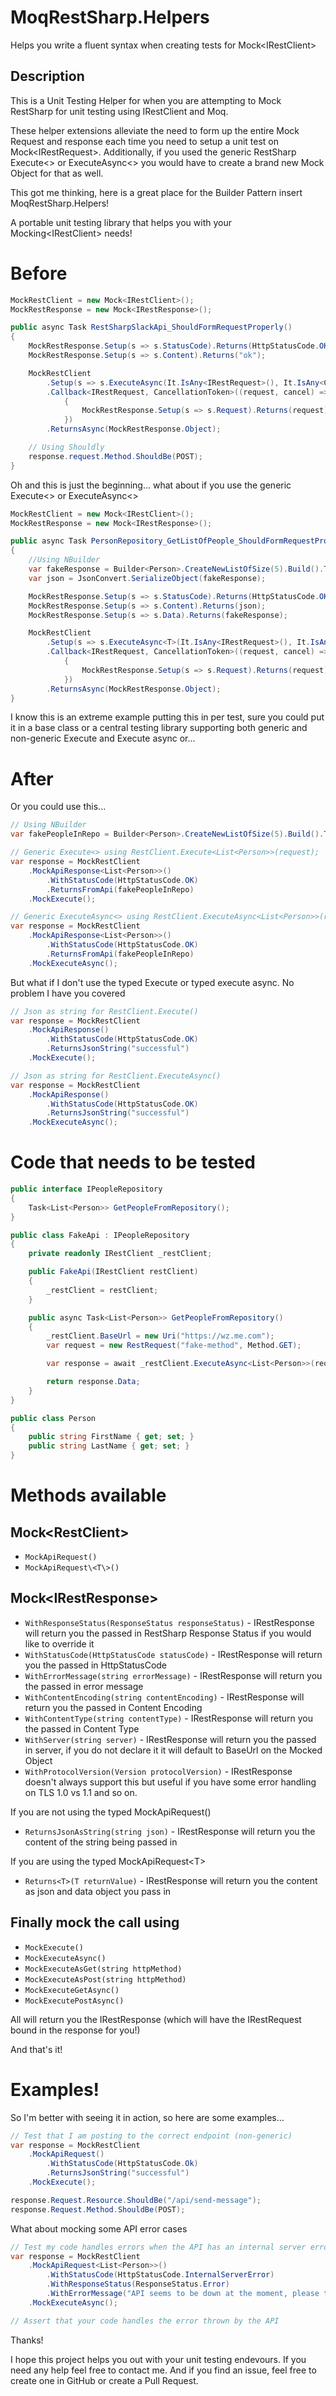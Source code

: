 # MoqRestSharp.Helpers
Helps you write a fluent syntax when creating tests for Mock\<IRestClient\>
## Description
This is a Unit Testing Helper for when you are attempting to Mock RestSharp for unit testing using IRestClient and Moq.

These helper extensions alleviate the need to form up the entire Mock Request and response each time you need to setup a unit test on Mock\<IRestRequest\>.
Additionally, if you used the generic RestSharp Execute\<> or ExecuteAsync\<> you would have to create a brand new Mock Object for that as well.

This got me thinking, here is a great place for the Builder Pattern insert MoqRestSharp.Helpers!

A portable unit testing library that helps you with your Mocking\<IRestClient\> needs!

# Before
```csharp
MockRestClient = new Mock<IRestClient>();
MockRestResponse = new Mock<IRestResponse>();

public async Task RestSharpSlackApi_ShouldFormRequestProperly()
{
    MockRestResponse.Setup(s => s.StatusCode).Returns(HttpStatusCode.OK);
    MockRestResponse.Setup(s => s.Content).Returns("ok");

    MockRestClient
        .Setup(s => s.ExecuteAsync(It.IsAny<IRestRequest>(), It.IsAny<CancellationToken>()))
        .Callback<IRestRequest, CancellationToken>((request, cancel) =>
            {
                MockRestResponse.Setup(s => s.Request).Returns(request);
            })
        .ReturnsAsync(MockRestResponse.Object);

    // Using Shouldly
    response.request.Method.ShouldBe(POST);
}
```

Oh and this is just the beginning... what about if you use the generic Execute\<> or ExecuteAsync\<>

```csharp
MockRestClient = new Mock<IRestClient>();
MockRestResponse = new Mock<IRestResponse>();

public async Task PersonRepository_GetListOfPeople_ShouldFormRequestProperly()
{
    //Using NBuilder
    var fakeResponse = Builder<Person>.CreateNewListOfSize(5).Build().ToList();
    var json = JsonConvert.SerializeObject(fakeResponse);

    MockRestResponse.Setup(s => s.StatusCode).Returns(HttpStatusCode.OK);
    MockRestResponse.Setup(s => s.Content).Returns(json);
    MockRestResponse.Setup(s => s.Data).Returns(fakeResponse);

    MockRestClient
        .Setup(s => s.ExecuteAsync<T>(It.IsAny<IRestRequest>(), It.IsAny<CancellationToken>()))
        .Callback<IRestRequest, CancellationToken>((request, cancel) =>
            {
                MockRestResponse.Setup(s => s.Request).Returns(request);
            })
        .ReturnsAsync(MockRestResponse.Object);
}
```
I know this is an extreme example putting this in per test, sure you could put it in a base class or a central testing library supporting both generic and non-generic Execute and Execute async or...

# After
Or you could use this...
```csharp
// Using NBuilder
var fakePeopleInRepo = Builder<Person>.CreateNewListOfSize(5).Build().ToList();

// Generic Execute<> using RestClient.Execute<List<Person>>(request);
var response = MockRestClient
    .MockApiResponse<List<Person>>()
        .WithStatusCode(HttpStatusCode.OK)
        .ReturnsFromApi(fakePeopleInRepo)
    .MockExecute();

// Generic ExecuteAsync<> using RestClient.ExecuteAsync<List<Person>>(request);
var response = MockRestClient
    .MockApiResponse<List<Person>>()
        .WithStatusCode(HttpStatusCode.OK)
        .ReturnsFromApi(fakePeopleInRepo)
    .MockExecuteAsync();
```
But what if I don't use the typed Execute or typed execute async. No problem I have you covered

```csharp
// Json as string for RestClient.Execute()
var response = MockRestClient
    .MockApiResponse()
        .WithStatusCode(HttpStatusCode.OK)
        .ReturnsJsonString("successful")
    .MockExecute();

// Json as string for RestClient.ExecuteAsync()
var response = MockRestClient
    .MockApiResponse()
        .WithStatusCode(HttpStatusCode.OK)
        .ReturnsJsonString("successful")
    .MockExecuteAsync();
```

# Code that needs to be tested
```csharp
public interface IPeopleRepository
{
    Task<List<Person>> GetPeopleFromRepository();
}

public class FakeApi : IPeopleRepository
{
    private readonly IRestClient _restClient;

    public FakeApi(IRestClient restClient)
    {
        _restClient = restClient;
    }

    public async Task<List<Person>> GetPeopleFromRepository()
    {
        _restClient.BaseUrl = new Uri("https://wz.me.com");
        var request = new RestRequest("fake-method", Method.GET);

        var response = await _restClient.ExecuteAsync<List<Person>>(request);

        return response.Data;
    }
}

public class Person
{
    public string FirstName { get; set; }
    public string LastName { get; set; }
}
```


# Methods available
## Mock\<RestClient\>
* `MockApiRequest()`
* `MockApiRequest\<T\>()`

## Mock\<IRestResponse\>
* `WithResponseStatus(ResponseStatus responseStatus)` - IRestResponse will return you the passed in RestSharp Response Status if you would like to override it
* `WithStatusCode(HttpStatusCode statusCode)` - IRestResponse will return you the passed in HttpStatusCode
* `WithErrorMessage(string errorMessage)` - IRestResponse will return you the passed in error message
* `WithContentEncoding(string contentEncoding)` - IRestResponse will return you the passed in Content Encoding
* `WithContentType(string contentType)` - IRestResponse will return you the passed in Content Type
* `WithServer(string server)` - IRestResponse will return you the passed in server, if you do not declare it it will default to BaseUrl on the Mocked Object
* `WithProtocolVersion(Version protocolVersion)` - IRestResponse doesn't always support this but useful if you have some error handling on TLS 1.0 vs 1.1 and so on.


If you are not using the typed MockApiRequest()
* `ReturnsJsonAsString(string json)` - IRestResponse will return you the content of the string being passed in

If you are using the typed MockApiRequest\<T\>
* `Returns<T>(T returnValue)` - IRestResponse will return you the content as json and data object you pass in 

## Finally mock the call using
* `MockExecute()`
* `MockExecuteAsync()`
* `MockExecuteAsGet(string httpMethod)`
* `MockExecuteAsPost(string httpMethod)`
* `MockExecuteGetAsync()`
* `MockExecutePostAsync()`

All will return you the IRestResponse (which will have the IRestRequest bound in the response for you!)

And that's it!

# Examples!
So I'm better with seeing it in action, so here are some examples...
```csharp
// Test that I am posting to the correct endpoint (non-generic)
var response = MockRestClient
    .MockApiRequest()
        .WithStatusCode(HttpStatusCode.Ok)
        .ReturnsJsonString("successful")
    .MockExecute();

response.Request.Resource.ShouldBe("/api/send-message");
response.Request.Method.ShouldBe(POST);
```

What about mocking some API error cases
```csharp
// Test my code handles errors when the API has an internal server error
var response = MockRestClient
    .MockApiRequest<List<Person>>()
        .WithStatusCode(HttpStatusCode.InternalServerError)
        .WithResponseStatus(ResponseStatus.Error)
        .WithErrorMessage("API seems to be down at the moment, please try again later")
    .MockExecuteAsync();

// Assert that your code handles the error thrown by the API
```

Thanks! 

I hope this project helps you out with your unit testing endevours. If you need any help feel free to contact me. And if you find an issue, feel free to create one in GitHub or create a Pull Request.